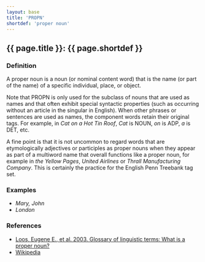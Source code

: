 ```yaml
---
layout: base
title: 'PROPN'
shortdef: 'proper noun'
---
```


## {{ page.title }}: {{ page.shortdef }}

### Definition

A proper noun is a noun (or nominal content word) that is the name (or part of the name) of a specific individual, place, or object.

Note that PROPN is only used for the subclass of nouns that are used as names and that often exhibit special syntactic properties (such as occurring without an article in the singular in English). When other phrases or sentences are used as names, the component words retain their original tags. For example, in _Cat on a Hot Tin Roof_, _Cat_ is NOUN, _on_ is ADP, _a_ is DET, etc. 

A fine point is that it is not uncommon to regard words that are etymologically adjectives or participles as proper nouns when they appear as part of a multiword name that overall functions like a proper noun, for example in _the Yellow Pages_, _United Airlines_ or _Thrall Manufacturing Company_.  This is certainly the practice for the English Penn Treebank tag set.

### Examples

 - _Mary, John_
 - _London_

### References

* <a href="http://www-01.sil.org/linguistics/GlossaryOfLinguisticTerms/WhatIsAProperNoun.htm">Loos, Eugene E., et al. 2003. Glossary of linguistic terms: What is a proper noun?</a>
* <a href="http://en.wikipedia.org/wiki/Proper_noun">Wikipedia</a>
